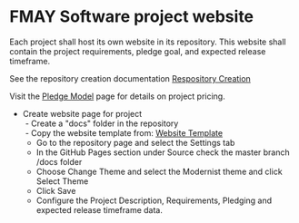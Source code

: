 # FMAY Software project website  

Each project shall host its own website in its repository.  This website shall contain the project requirements, pledge goal, and expected release timeframe.  

See the repository creation documentation <a id="Repository creation"></a>[Respository Creation](https://github.com/FMAY-Software/Documentation/blob/master/Procedures/Projects/Setup/Repository/Creation.md)  

Visit the <a id="Pledging Model"></a>[Pledge Model](https://fmaysoftware.wordpress.com/pledging-model/) page for details on project pricing.  

- Create website page for project  
  - Create a "docs" folder in the repository  
  - Copy the website template from: <a id="Website Template"></a>[Website Template](https://github.com/FMAY-Software/Documentation/docs)  
  - Go to the repository page and select the Settings tab  
  - In the GitHub Pages section under Source check the master branch /docs folder   
  - Choose Change Theme and select the Modernist theme and click Select Theme  
  - Click Save
  - Configure the Project Description, Requirements, Pledging and expected release timeframe data.  

